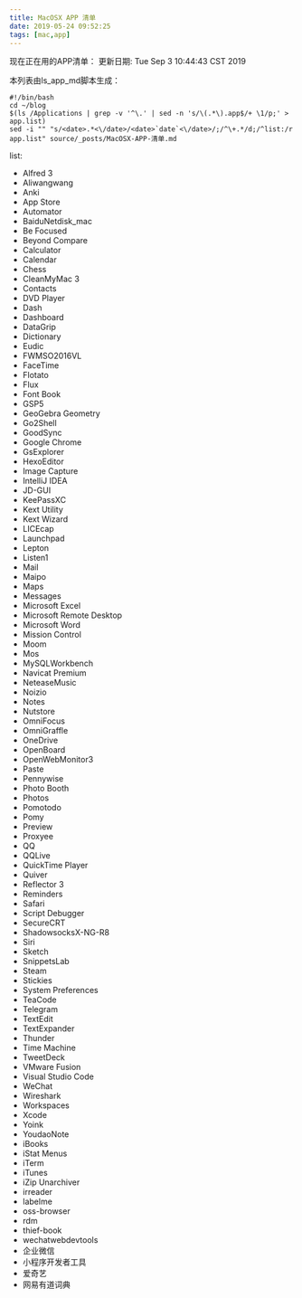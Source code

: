```yaml
---
title: MacOSX APP 清单
date: 2019-05-24 09:52:25
tags: [mac,app]
---
```


现在正在用的APP清单：
更新日期:
<date>Tue Sep  3 10:44:43 CST 2019</date>
<!-- more -->

本列表由ls_app_md脚本生成：
```shell
#!/bin/bash
cd ~/blog
$(ls /Applications | grep -v '^\.' | sed -n 's/\(.*\).app$/+ \1/p;' > app.list)
sed -i "" "s/<date>.*<\/date>/<date>`date`<\/date>/;/^\+.*/d;/^list:/r app.list" source/_posts/MacOSX-APP-清单.md
```

list:
+ Alfred 3
+ Aliwangwang
+ Anki
+ App Store
+ Automator
+ BaiduNetdisk_mac
+ Be Focused
+ Beyond Compare
+ Calculator
+ Calendar
+ Chess
+ CleanMyMac 3
+ Contacts
+ DVD Player
+ Dash
+ Dashboard
+ DataGrip
+ Dictionary
+ Eudic
+ FWMSO2016VL
+ FaceTime
+ Flotato
+ Flux
+ Font Book
+ GSP5
+ GeoGebra Geometry
+ Go2Shell
+ GoodSync
+ Google Chrome
+ GsExplorer
+ HexoEditor
+ Image Capture
+ IntelliJ IDEA
+ JD-GUI
+ KeePassXC
+ Kext Utility
+ Kext Wizard
+ LICEcap
+ Launchpad
+ Lepton
+ Listen1
+ Mail
+ Maipo
+ Maps
+ Messages
+ Microsoft Excel
+ Microsoft Remote Desktop
+ Microsoft Word
+ Mission Control
+ Moom
+ Mos
+ MySQLWorkbench
+ Navicat Premium
+ NeteaseMusic
+ Noizio
+ Notes
+ Nutstore
+ OmniFocus
+ OmniGraffle
+ OneDrive
+ OpenBoard
+ OpenWebMonitor3
+ Paste
+ Pennywise
+ Photo Booth
+ Photos
+ Pomotodo
+ Pomy
+ Preview
+ Proxyee
+ QQ
+ QQLive
+ QuickTime Player
+ Quiver
+ Reflector 3
+ Reminders
+ Safari
+ Script Debugger
+ SecureCRT
+ ShadowsocksX-NG-R8
+ Siri
+ Sketch
+ SnippetsLab
+ Steam
+ Stickies
+ System Preferences
+ TeaCode
+ Telegram
+ TextEdit
+ TextExpander
+ Thunder
+ Time Machine
+ TweetDeck
+ VMware Fusion
+ Visual Studio Code
+ WeChat
+ Wireshark
+ Workspaces
+ Xcode
+ Yoink
+ YoudaoNote
+ iBooks
+ iStat Menus
+ iTerm
+ iTunes
+ iZip Unarchiver
+ irreader
+ labelme
+ oss-browser
+ rdm
+ thief-book
+ wechatwebdevtools
+ 企业微信
+ 小程序开发者工具
+ 爱奇艺
+ 网易有道词典
